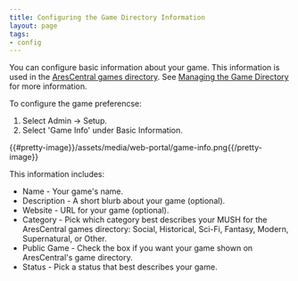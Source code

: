 ```yaml
---
title: Configuring the Game Directory Information
layout: page
tags:
- config
---
```


You can configure basic information about your game.  This information is used in the [AresCentral games directory](http://arescentral.aresmush.com).  See [Managing the Game Directory](/tutorials/manage/directory) for more information.

To configure the game preferencse:

1. Select Admin -> Setup.
2. Select 'Game Info' under Basic Information.

{{#pretty-image}}/assets/media/web-portal/game-info.png{{/pretty-image}}

This information includes:

* Name - Your game's name.
* Description - A short blurb about your game (optional).
* Website - URL for your game (optional).
* Category - Pick which category best describes your MUSH for the AresCentral games directory: Social, Historical, Sci-Fi, Fantasy, Modern, Supernatural, or Other.
* Public Game - Check the box if you want your game shown on AresCentral's game directory.
* Status - Pick a status that best describes your game.
